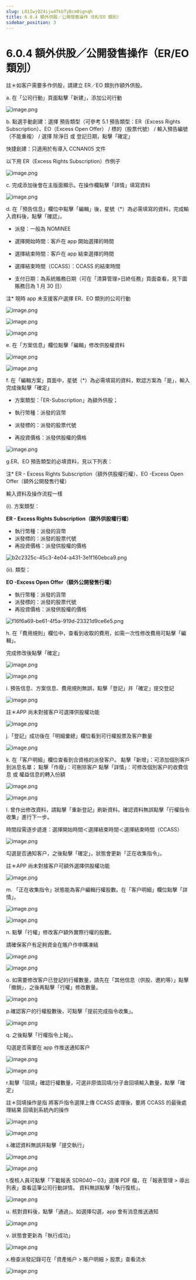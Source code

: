 ```yaml
---
slug: L81IwjQ24ijw4TkbTyBcm0ignqh
title: 6.0.4 額外供股／公開發售操作（ER/EO 類別）
sidebar_position: 3
---
```



# 6.0.4 額外供股／公開發售操作（ER/EO 類別）


註＊如客户需要多作供股，請建立 ER／EO 類別作額外供股。


a. 在「公司行動」頁面點擊「新建」，添加公司行動


![image.png](/assets/3720de4a557c42d55855931234674d1a.png)


b. 點選手動創建：選擇 預告類型（可參考 5.1 預告類型：ER（Excess Rights Subscription）、EO（Excess Open Offer） / 標的（股票代號） / 輸入預告編號（不能重複） / 選擇 除淨日 或 登記日期，點擊「確定」


快捷創建：只適用於有導入 CCNAN05 文件


以下用 ER（Excess Rights Subscription）作例子


![image.png](/assets/848dd9305c5afc9fc7dc0cde8f0b5cd0.png)


c. 完成添加後會在主版面顯示。在操作欄點擊「詳情」填寫資料


![image.png](/assets/9aca21a75769fd25a11665fc207dd5dc.png)


d. 在「預告信息」欄位中點擊「編輯」後，星號（*）為必需填寫的資料，完成輸入資料後，點擊「確認」。



- 派發：一般為 NOMINEE


- 選擇開始時間：客戶在 app 開始選擇的時間


- 選擇結束時間：客戶在 app 結束選擇的時間


- 選擇結束時間（CCASS）：CCASS 的結束時間
- 支付日期：為系統賬務日期（可在「清算管理>日終任務」頁面查看，見下圖賬務日為 1 月 30 日）

注* 現時 app 未支援客户選擇 ER、EO 類別的公司行動


![image.png](/assets/ddf9d820601625c92c4f793ba7635d41.png)


![image.png](/assets/e0eb1554ea612d25c93bc8b6de084059.png)


![image.png](/assets/0c212699d5d62699172962d17f7737d9.png)


e.  在「方案信息」欄位點擊「編輯」修改供股權資料


![image.png](/assets/7c45512e71d55726b5612677a0777874.png)


![image.png](/assets/c9363fc3a7e4aac321a12a4839b8ace3.png)


f. 在「編輯方案」頁面中，星號（*）為必需填寫的資料，默認方案為「是」，輸入完成後點擊「確定」


- 方案類型：「ER-Subscription」為額外供股；


- 執行幣種：派發的貨幣


- 派發標的：派發的股票代號


- 再投資價格：派發供股權的價格


![image.png](/assets/581153cad19f73966a230729388be9ac.png)


g.ER、EO 預告類型的必填資料，見以下列表：


注* ER - Excess Rights Subscription（額外供股權行權）、EO -Excess Open Offer（額外公開發售行權） 


 輸入資料及操作流程一樣 


(i).  方案類型：


**ER - Excess Rights Subscription（額外供股權行權）**

- 執行幣種：派發的貨幣
- 派發標的：派發的股票代號
- 再投資價格：派發供股權的價格

![b2c2325c-45c3-4e04-a431-3e1f160ebca9.png](/assets/24c588b1cf4cb300ef7fc769898cf4b3.png)


(ii).  類型：


**EO -Excess Open Offer（額外公開發售行權）**

- 執行幣種：派發的貨幣
- 派發標的：派發的股票代號
- 再投資價格：派發供股權的價格

![f16f6a69-be61-4f5a-919d-23321d9ce6e5.png](/assets/5c29e7a826dbbdf962f2ad0085509dda.png)


h. 在「費用規則」欄位中，查看到收取的費用，如需一次性修改費用可點擊「編輯」。


完成修改後點擊「確定」


![image.png](/assets/7ac44f3d41a7bb8569914a50d386fe6f.png)


![image.png](/assets/cdf2d46c6b823d9182d0671bc5f01906.png)


i. 預告信息、方案信息、費用規則無誤，點擊「登記」并「確定」提交登記


![image.png](/assets/252270d8b475d9ab7054dc606a90b5e5.png)


註＊APP 尚未對接客户可選擇供股權功能


![image.png](/assets/544f4d3c970411d03af4c983d2780875.png)


j.「登記」成功後在「明細彙總」欄位看到可行權股票及客户數量


![image.png](/assets/6f3fb7d763afc7fe41f0fa59ecf15d67.png)


k. 在「客户明細」欄位查看到合資格的派發客户。
點擊「新增」：可添加個別客戶到派息名單；
點擊「作廢」：可刪除客户
點擊「詳情」：可修改個別客户的收費信息 或 權益信息的轉入份額


![image.png](/assets/f3ebfd8249ee133c0fc3ef3bb6e0d207.png)


![image.png](/assets/e77f15e2fc0b31ea1dcd22572159479d.png)


l. 曾作出修改資料，請點擊「重新登記」刷新資料。確認資料無誤點擊「行權指令收集」進行下一步。


時間段需逐步遞進：選擇開始時間＜選擇結束時間＜選擇結束時間（CCASS）


![image.png](/assets/c84b0dcaf9e243609ca6ae95e54b0f09.png)


勾選是否通知客户，之後點擊「確定」，狀態會更新「正在收集指令」。


註＊APP 尚未對接客户可額外選擇供股權功能


![image.png](/assets/3d1a74465da15dcdccbf33c3a878950d.png)


m. 「正在收集指令」狀態能為客户編輯行權股數。在「客户明細」欄位點擊「詳情」。


![image.png](/assets/c1ea1a32d562ec9125a6d3c01a988f0e.png)


![image.png](/assets/031b5c9c05460f464c48382eaf93ee2d.png)


n. 點擊「行權」修改客户額外實際行權的股數。


請確保客户有足夠資金在賬户作申購凍結


![image.png](/assets/cb6cb479f965b06dc5b0f54bd474a982.png)


![image.png](/assets/1d796b93442d2511485f125ac8e2067b.png)


o. 如需要修改客户已登記的行權數量，請先在「其他信息（供股、邀約等）」點擊「撤銷」，之後再點擊「行權」修改數量。


![image.png](/assets/851897f4a658c4100ceec9aee4a342f0.png)


p.確認客户的行權股數後，可點擊「提前完成指令收集」。


![image.png](/assets/38e039354cde983d43b9a31d32cde451.png)


q. 之後點擊「行權指令上報」。


勾選是否需要在 app 作推送通知客户


![image.png](/assets/207ad08ed575c8781578c13216ad0973.png)


![image.png](/assets/16f9640cc34f63aa3d055989a1b35895.png)


r.點擊「回填」確認行權數量，可選非原值回填/分子倉回填輸入數量，點擊「確定」


註＊回填操作是指 將客戶指令選擇上傳 CCASS 處理後，要將 CCASS 的最後處理結果 回填到系統內的操作


![image.png](/assets/733871316c48f3ee5df22885ff5a51be.png)


![image.png](/assets/3a262f20ee0fa96992e6d8a1ef8b92bb.png)


s.確認資料無誤并點擊「提交執行」


![image.png](/assets/a37aae99a0ce766c395f302a0b97c2d1.png)


![image.png](/assets/b1b531e5f3b1e288d59325cffebcfc79.png)


t.復核人員可點擊「下載報表 SDR040－03」選擇 PDF 檔，在「報表管理 > 導出列表」查看這筆公司行動詳情。
資料無誤點擊「執行復核」。


![image.png](/assets/5a22ebecc9dc8913386c5824df3659a4.png)


u. 核對資料後，點擊「通過」。如選擇勾選，app 會有消息推送通知


![image.png](/assets/d4065f4fac77f40cfd2ae7adf4090899.png)


v. 狀態會更新為「執行成功」


![image.png](/assets/83972f8bed80b22b833a7a83f0956deb.png)


x.檢查派發記錄可在「資產帳户 > 賬户明細 > 股票」查看流水


![image.png](/assets/b4f5001c01888a59aad4e07abd034488.png)

